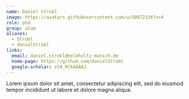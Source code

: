```yaml
---
name: Daniel Strobl
image: https://avatars.githubusercontent.com/u/50872326?v=4
role: phd
group: alum
aliases:
  - Strobl
  - danielStrobl
links:
  email: daniel.strobl@helmholtz-munich.de
  home-page: https://github.com/danielStrobl
  google-scholar: vtA_RCkAAAAJ
---
```


Lorem ipsum dolor sit amet, consectetur adipiscing elit, sed do eiusmod tempor incididunt ut labore et dolore magna aliqua.
